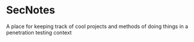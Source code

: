 # SecNotes
A place for keeping track of  cool projects and methods of doing things in a penetration testing context
